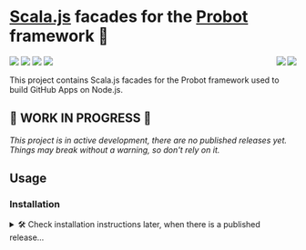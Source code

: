 # [Scala.js] facades for the [Probot] framework :robot:

[<img align="right" src="https://img.shields.io/badge/probot-7.0.0--typescript.4-blue.svg">](https://www.npmjs.com/package/probot/v/7.0.0-typescript.4)
[<img align="right" src="https://www.scala-js.org/assets/badges/scalajs-0.6.17.svg">](https://www.scala-js.org)
[![](https://travis-ci.com/laughedelic/scalajs-probot.svg?branch=master)](https://travis-ci.com/laughedelic/scalajs-probot)
[![](http://img.shields.io/github/release/laughedelic/scalajs-probot/all.svg)](https://github.com/laughedelic/scalajs-probot/releases/latest)
[![](https://img.shields.io/badge/license-MPL--2.0-blue.svg)](https://www.tldrlegal.com/l/mpl-2.0)
[![](https://img.shields.io/badge/contact-gitter_chat-dd1054.svg)](https://gitter.im/laughedelic/scalajs-probot)

This project contains Scala.js facades for the Probot framework used to build GitHub Apps on Node.js.

## 🚧 WORK IN PROGRESS 🚧

_This project is in active development, there are no published releases yet. Things may break without a warning, so don't rely on it._

## Usage

### Installation

<details><summary>🛠 Check installation instructions later, when there is a published release...</summary>

1. Add Probot dependency to your project. It's important that the version of the underlying JS library matches the one this facade is built for.

    * If it's a Node.js project where you manage dependencies with npm, run
        ```shell
        npm install probot@next --save
        ```

    * If it's a Scala.js project use [scalajs-bundler] and add to your `build.sbt`:
        ```scala
        Compile/npmDependencies += "@octokit/rest" -> "7.0.0-typescript.4"
        ```

    These facades are based on the [TypeScript version of Probot](https://github.com/probot/probot/pull/372) which is not released yet.

2. Add facades dependency to your `build.sbt`:
    ```scala
    resolvers += Resolver.jcenterRepo
    libraryDependencies += "laughedelic" %%% "scalajs-probot" % "<version>"
    ```
    (see the latest release version on the badge above)

</details>


[Scala.js]: https://www.scala-js.org
[Probot]: https://probot.github.io
